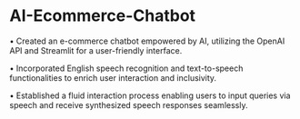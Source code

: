 # AI-Ecommerce-Chatbot

 • Created an e-commerce chatbot empowered by AI, utilizing the OpenAI API and Streamlit for a user-friendly interface.
 
 • Incorporated English speech recognition and text-to-speech functionalities to enrich user interaction and inclusivity.
 
 • Established a fluid interaction process enabling users to input queries via speech and receive synthesized speech responses
   seamlessly.
